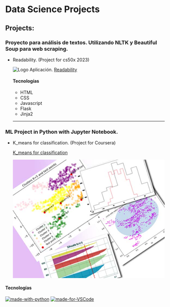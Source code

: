 # Data Science Projects

## Projects:

### Proyecto para análisis de textos. Utilizando NLTK y Beautiful Soup para web scraping.

+ Readability. (Project for cs50x 2023)

   ![Logo Aplicación.](/../../../CS50/blob/main/project/static/img/1.png) [Readability](/../../../CS50/blob/main/project/README.md)
  
  #### Tecnologías
  + HTML
  + CSS
  + Javascript
  + Flask
  + Jinja2
 
  
  * * *

### ML Project in Python with Jupyter Notebook.

+ K_means for classification. (Project for Coursera)

  [K_means for classification](K_means_project.ipynb)

 
    ![Bank-note dataset with 5 clusters.](/images/image3.jpg)

#### Tecnologías

[![made-with-python](https://img.shields.io/badge/Made%20with-Python-1f425f.svg)](https://www.python.org/)
[![made-for-VSCode](https://img.shields.io/badge/Made%20for-VSCode-1f425f.svg)](https://code.visualstudio.com/)

<!--
**irenediaz1974/irenediaz1974** is a ✨ _special_ ✨ repository because its `README.md` (this file) appears on your GitHub profile.

Here are some ideas to get you started:

- 🔭 I’m currently working on ...
- 🌱 I’m currently learning ...
- 👯 I’m looking to collaborate on ...
- 🤔 I’m looking for help with ...
- 💬 Ask me about ...
- 📫 How to reach me: ...
- 😄 Pronouns: ...
- ⚡ Fun fact: ...
-->
